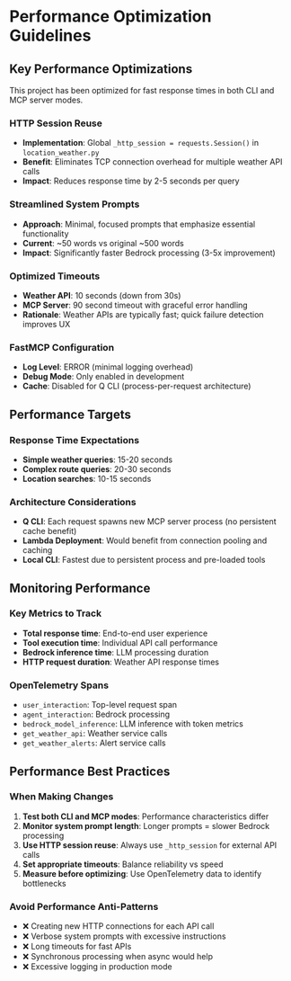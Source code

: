 # Performance Optimization Guidelines

## Key Performance Optimizations

This project has been optimized for fast response times in both CLI and MCP server modes.

### HTTP Session Reuse
- **Implementation**: Global `_http_session = requests.Session()` in `location_weather.py`
- **Benefit**: Eliminates TCP connection overhead for multiple weather API calls
- **Impact**: Reduces response time by 2-5 seconds per query

### Streamlined System Prompts
- **Approach**: Minimal, focused prompts that emphasize essential functionality
- **Current**: ~50 words vs original ~500 words
- **Impact**: Significantly faster Bedrock processing (3-5x improvement)

### Optimized Timeouts
- **Weather API**: 10 seconds (down from 30s)
- **MCP Server**: 90 second timeout with graceful error handling
- **Rationale**: Weather APIs are typically fast; quick failure detection improves UX

### FastMCP Configuration
- **Log Level**: ERROR (minimal logging overhead)
- **Debug Mode**: Only enabled in development
- **Cache**: Disabled for Q CLI (process-per-request architecture)

## Performance Targets

### Response Time Expectations
- **Simple weather queries**: 15-20 seconds
- **Complex route queries**: 20-30 seconds
- **Location searches**: 10-15 seconds

### Architecture Considerations
- **Q CLI**: Each request spawns new MCP server process (no persistent cache benefit)
- **Lambda Deployment**: Would benefit from connection pooling and caching
- **Local CLI**: Fastest due to persistent process and pre-loaded tools

## Monitoring Performance

### Key Metrics to Track
- **Total response time**: End-to-end user experience
- **Tool execution time**: Individual API call performance
- **Bedrock inference time**: LLM processing duration
- **HTTP request duration**: Weather API response times

### OpenTelemetry Spans
- `user_interaction`: Top-level request span
- `agent_interaction`: Bedrock processing
- `bedrock_model_inference`: LLM inference with token metrics
- `get_weather_api`: Weather service calls
- `get_weather_alerts`: Alert service calls

## Performance Best Practices

### When Making Changes
1. **Test both CLI and MCP modes**: Performance characteristics differ
2. **Monitor system prompt length**: Longer prompts = slower Bedrock processing
3. **Use HTTP session reuse**: Always use `_http_session` for external API calls
4. **Set appropriate timeouts**: Balance reliability vs speed
5. **Measure before optimizing**: Use OpenTelemetry data to identify bottlenecks

### Avoid Performance Anti-Patterns
- ❌ Creating new HTTP connections for each API call
- ❌ Verbose system prompts with excessive instructions
- ❌ Long timeouts for fast APIs
- ❌ Synchronous processing when async would help
- ❌ Excessive logging in production mode